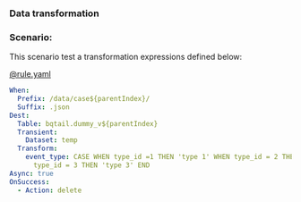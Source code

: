 ### Data transformation 

### Scenario:

This scenario test a transformation expressions defined below:

[@rule.yaml](rule/rule.yaml)
```yaml
When:
  Prefix: /data/case${parentIndex}/
  Suffix: .json
Dest:
  Table: bqtail.dummy_v${parentIndex}
  Transient:
    Dataset: temp
  Transform:
    event_type: CASE WHEN type_id =1 THEN 'type 1' WHEN type_id = 2 THEN 'type 2'  WHEN
      type_id = 3 THEN 'type 3' END
Async: true
OnSuccess:
  - Action: delete

```
